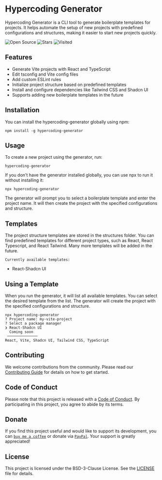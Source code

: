 # Hypercoding Generator

Hypercoding Generator is a CLI tool to generate boilerplate templates for projects. It helps automate the setup of new projects with predefined configurations and structures, making it easier to start new projects quickly.

![Open Source](https://badges.frapsoft.com/os/v1/open-source.svg?v=103) ![Stars](https://img.shields.io/github/stars/AkashRajpurohit/boilerplate-gen) ![Visited](https://visitor-badge.laobi.icu/badge?page_id=boilerplate-gen-akash.visitor-badge)

## Features

- Generate Vite projects with React and TypeScript
- Edit tsconfig and Vite config files
- Add custom ESLint rules
- Initialize project structure based on predefined templates
- Install and configure dependencies like Tailwind CSS and Shadcn UI
- Supports adding new boilerplate templates in the future

## Installation

You can install the hypercoding-generator globally using npm:

```base
npm install -g hypercoding-generator
```

## Usage

To create a new project using the generator, run:

```base
hypercoding-generator
```

If you don't have the generator installed globally, you can use npx to run it without installing it:

```base
npx hypercoding-generator
```

The generator will prompt you to select a boilerplate template and enter the project name. It will then create the project with the specified configurations and structure.

## Templates

The project structure templates are stored in the structures folder. You can find predefined templates for different project types, such as React, React Typescript, and React Tailwind. Many more templates will be added in the future.

`Currently available templates:`

- React-Shadcn UI

## Using a Template

When you run the generator, it will list all available templates. You can select the desired template from the list. The generator will create the project with the specified configurations and structure.

```base
npx hypercoding-generator
? Project name: my-vite-project
? Select a package manager
❯ React-Shadcn UI
  Coming soon
 ──────────────
React, Vite, Shadcn UI, Tailwind CSS, TypeScript
```

## Contributing

We welcome contributions from the community. Please read our [Contributing Guide](./.github/CONTRIBUTING.md) for details on how to get started.

## Code of Conduct

Please note that this project is released with a [Code of Conduct](./.github/CODE_OF_CONDUCT.md). By participating in this project, you agree to abide by its terms.

## Donate

If you find this project useful and would like to support its development, you can [`buy me a coffee`](https://buymeacoffee.com/kimdat546) or donate via [`PayPal`](https://www.paypal.com/paypalme/kimdat546). Your support is greatly appreciated!

## License

This project is licensed under the BSD-3-Clause License. See the [LICENSE](LICENSE) file for details.
